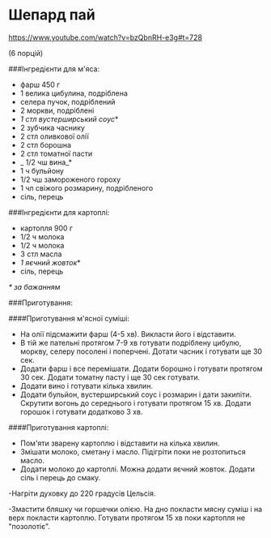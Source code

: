 # Шепард пай
https://www.youtube.com/watch?v=bzQbnRH-e3g#t=728

(6 порцій)

###Інгредієнти для м'яса:

- фарш 450 г
- 1 велика цибулина, подріблена
- селера пучок, подріблений
- 2 моркви, подріблені
- _1 стл вустерширський соус_*
- 2 зубчика часнику
- 2 стл оливкової олії
- 2 стл борошна
- 2 стл томатної пасти
- _ 1/2 чш вина_*
- 1 ч бульйону
- 1/2 чш замороженого гороху
- 1 чл свіжого розмарину, подрібленого
- сіль, перець

###Інгредієнти для картоплі:

- картопля 900 г
- 1/2 ч молока
- 1/2 ч молока
- 3 стл масла
- _1 яєчний жовток_*
- сіль, перець

_* за бажанням_

###Приготування:

####Приготування м'ясної суміші:
- На олії підсмажити фарш (4-5 хв). Викласти його і відставити.
- В тій же пательні протягом 7-9 хв готувати подріблену цибулю, моркву, селеру посолені і поперчені. Дотати часник і готувати ще 30 сек.
- Додати фарш і все перемішати. Додати борошно і готувати протягом 30 сек. Додати томатну пасту і ще 30 сек готувати.
- Додати вино і готувати кілька хвилин.
- Додати бульйон, вустерширський соус і розмарин і дати закипіти. Скрутити вогонь до середнього і готувати протягом 15 хв. Додати горошок і готувати додатково 3 хв.

 ####Приготування картоплі:
- Пом'яти зварену картоплю і відставити на кілька хвилин.
- Змішати молоко, сметану і масло. Підігріти поки не розтопиться масло.
- Додати молоко до картоплі. Можна додати яєчний жовток. Додати сіль і перець до смаку.

-Нагріти духовку до 220 градусів Цельсія.

-Змастити бляшку чи горшечки олією. На дно покласти мясну суміш і на верх покласти картоплю. Готувати протягом 15 хв поки картопля не "позолотіє".

